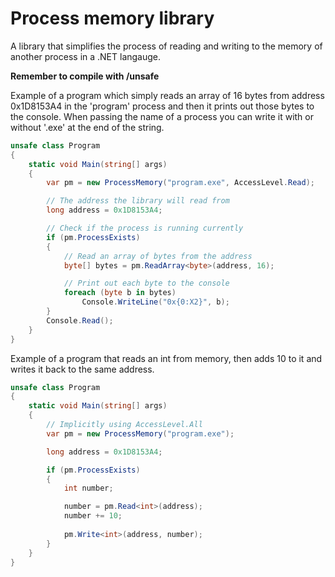 Process memory library
==============

A library that simplifies the process of reading and writing to
the memory of another process in a .NET langauge.

__Remember to compile with /unsafe__

Example of a program which simply reads an array
of 16 bytes from address 0x1D8153A4 in the 'program' process and then
it prints out those bytes to the console.
When passing the name of a process you can write it with or without
'.exe' at the end of the string.
```C#
unsafe class Program
{
	static void Main(string[] args)
	{
		var pm = new ProcessMemory("program.exe", AccessLevel.Read);

		// The address the library will read from
		long address = 0x1D8153A4;

		// Check if the process is running currently
		if (pm.ProcessExists)
		{
			// Read an array of bytes from the address
			byte[] bytes = pm.ReadArray<byte>(address, 16);

			// Print out each byte to the console
			foreach (byte b in bytes)
				Console.WriteLine("0x{0:X2}", b);
		}
		Console.Read();
	}
}
```

Example of a program that reads an int from memory, then
adds 10 to it and writes it back to the same address.
```C#
unsafe class Program
{
	static void Main(string[] args)
	{
		// Implicitly using AccessLevel.All
		var pm = new ProcessMemory("program.exe");

		long address = 0x1D8153A4;

		if (pm.ProcessExists)
		{
			int number;

			number = pm.Read<int>(address);
			number += 10;
			
			pm.Write<int>(address, number);
		}
	}
}
```